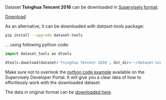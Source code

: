 Dataset **Tsinghua Tencent 2016** can be downloaded in [Supervisely format](https://developer.supervisely.com/api-references/supervisely-annotation-json-format):

 [Download](https://www.dropbox.com/scl/fi/ery6sgxupndagiri6rzex/tsinghua-tencent-2016-DatasetNinja.tar?rlkey=y1kldw0dlwb57vjcrsxslyv6f&dl=1)

As an alternative, it can be downloaded with *dataset-tools* package:
``` bash
pip install --upgrade dataset-tools
```

... using following python code:
``` python
import dataset_tools as dtools

dtools.download(dataset='Tsinghua Tencent 2016', dst_dir='~/dataset-ninja/')
```
Make sure not to overlook the [python code example](https://developer.supervisely.com/getting-started/python-sdk-tutorials/iterate-over-a-local-project) available on the Supervisely Developer Portal. It will give you a clear idea of how to effortlessly work with the downloaded dataset.

The data in original format can be [downloaded here](https://cg.cs.tsinghua.edu.cn/traffic-sign/data_model_code/data.zip).